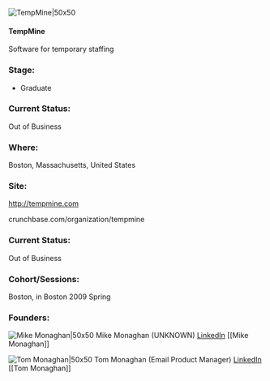 

![TempMine|50x50](https://apimg.techstars.com/connect/images/image_files/5361/3fc1/a6e7/4b70/e600/000d/original/Tempmine.jpg)

#### TempMine
Software for temporary staffing

### Stage: 
 - Graduate 

### Current Status: 
Out of Business

### Where:
Boston, Massachusetts, United States

### Site:
http://tempmine.com



crunchbase.com/organization/tempmine

### Current Status: 
Out of Business

### Cohort/Sessions: 
Boston, in Boston 2009 Spring

### Founders: 

![Mike Monaghan|50x50](http://gravatar.com/avatar/afea6ea0c579b10da1068d0f0282e346.png?s=150&d=identicon) Mike Monaghan (UNKNOWN) [LinkedIn](https://) [[Mike Monaghan]]

![Tom Monaghan|50x50](https://s3.amazonaws.com/photos.angel.co/users/19490-medium_jpg?1300643632) Tom Monaghan (Email Product Manager) [LinkedIn](https://linkedin.com/in/computertom) [[Tom Monaghan]]


